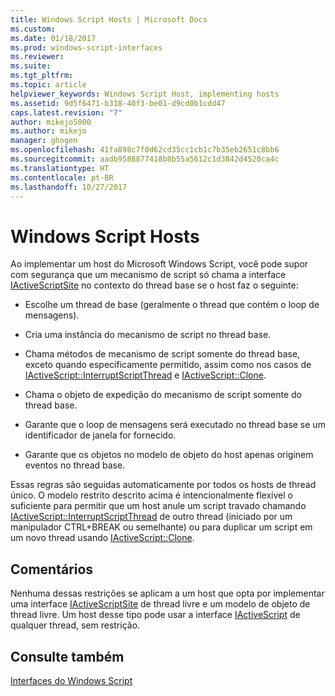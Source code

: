 ```yaml
---
title: Windows Script Hosts | Microsoft Docs
ms.custom: 
ms.date: 01/18/2017
ms.prod: windows-script-interfaces
ms.reviewer: 
ms.suite: 
ms.tgt_pltfrm: 
ms.topic: article
helpviewer_keywords: Windows Script Host, implementing hosts
ms.assetid: 9d5f6471-b318-40f3-be01-d9cd0b1cdd47
caps.latest.revision: "7"
author: mikejo5000
ms.author: mikejo
manager: ghogen
ms.openlocfilehash: 41fa898c7f0d62cd35cc1cb1c7b35eb2651c8bb6
ms.sourcegitcommit: aadb9588877418b8b55a5612c1d3842d4520ca4c
ms.translationtype: HT
ms.contentlocale: pt-BR
ms.lasthandoff: 10/27/2017
---
```

# <a name="windows-script-hosts"></a>Windows Script Hosts
Ao implementar um host do Microsoft Windows Script, você pode supor com segurança que um mecanismo de script só chama a interface [IActiveScriptSite](../winscript/reference/iactivescriptsite.md) no contexto do thread base se o host faz o seguinte:  
  
-   Escolhe um thread de base (geralmente o thread que contém o loop de mensagens).  
  
-   Cria uma instância do mecanismo de script no thread base.  
  
-   Chama métodos de mecanismo de script somente do thread base, exceto quando especificamente permitido, assim como nos casos de [IActiveScript::InterruptScriptThread](../winscript/reference/iactivescript-interruptscriptthread.md) e [IActiveScript::Clone](../winscript/reference/iactivescript-clone.md).  
  
-   Chama o objeto de expedição do mecanismo de script somente do thread base.  
  
-   Garante que o loop de mensagens será executado no thread base se um identificador de janela for fornecido.  
  
-   Garante que os objetos no modelo de objeto do host apenas originem eventos no thread base.  
  
 Essas regras são seguidas automaticamente por todos os hosts de thread único. O modelo restrito descrito acima é intencionalmente flexível o suficiente para permitir que um host anule um script travado chamando [IActiveScript::InterruptScriptThread](../winscript/reference/iactivescript-interruptscriptthread.md) de outro thread (iniciado por um manipulador CTRL+BREAK ou semelhante) ou para duplicar um script em um novo thread usando [IActiveScript::Clone](../winscript/reference/iactivescript-clone.md).  
  
## <a name="remarks"></a>Comentários  
 Nenhuma dessas restrições se aplicam a um host que opta por implementar uma interface [IActiveScriptSite](../winscript/reference/iactivescriptsite.md) de thread livre e um modelo de objeto de thread livre. Um host desse tipo pode usar a interface [IActiveScript](../winscript/reference/iactivescript.md) de qualquer thread, sem restrição.  
  
## <a name="see-also"></a>Consulte também  
 [Interfaces do Windows Script](../winscript/windows-script-interfaces.md)